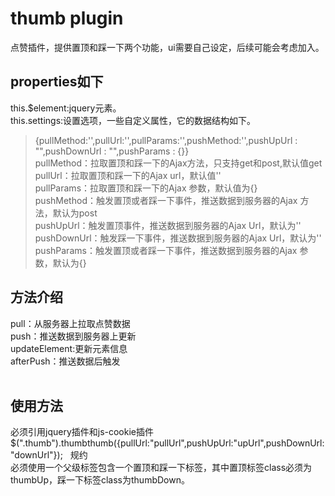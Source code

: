 # thumb plugin  
点赞插件，提供置顶和踩一下两个功能，ui需要自己设定，后续可能会考虑加入。  
## properties如下 
this.$element:jquery元素。  
this.settings:设置选项，一些自定义属性，它的数据结构如下。  
>  {pullMethod:'',pullUrl:'',pullParams:'',pushMethod:'',pushUpUrl : "",pushDownUrl : "",pushParams : {}}  
pullMethod：拉取置顶和踩一下的Ajax方法，只支持get和post,默认值get  
pullUrl：拉取置顶和踩一下的Ajax url，默认值''  
pullParams：拉取置顶和踩一下的Ajax 参数，默认值为{}  
pushMethod：触发置顶或者踩一下事件，推送数据到服务器的Ajax 方法，默认为post  
pushUpUrl：触发置顶事件，推送数据到服务器的Ajax Url，默认为'' 
pushDownUrl：触发踩一下事件，推送数据到服务器的Ajax Url，默认为'' 
pushParams：触发置顶或者踩一下事件，推送数据到服务器的Ajax 参数，默认为{}  
 
## 方法介绍
pull：从服务器上拉取点赞数据  
push：推送数据到服务器上更新  
updateElement:更新元素信息  
afterPush：推送数据后触发    
 
## 使用方法
必须引用jquery插件和js-cookie插件  
$(".thumb").thumbthumb({pullUrl:"pullUrl",pushUpUrl:"upUrl",pushDownUrl:"downUrl"});
 
规约  
必须使用一个父级标签包含一个置顶和踩一下标签，其中置顶标签class必须为thumbUp，踩一下标签class为thumbDown。  

